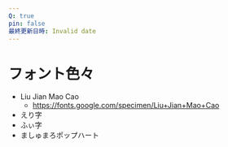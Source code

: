 ```yaml
---
Q: true
pin: false
最終更新日時: Invalid date
---
```

# フォント色々

- Liu Jian Mao Cao
    - https://fonts.google.com/specimen/Liu+Jian+Mao+Cao
- えり字
- ふぃ字
- ましゅまろポップハート